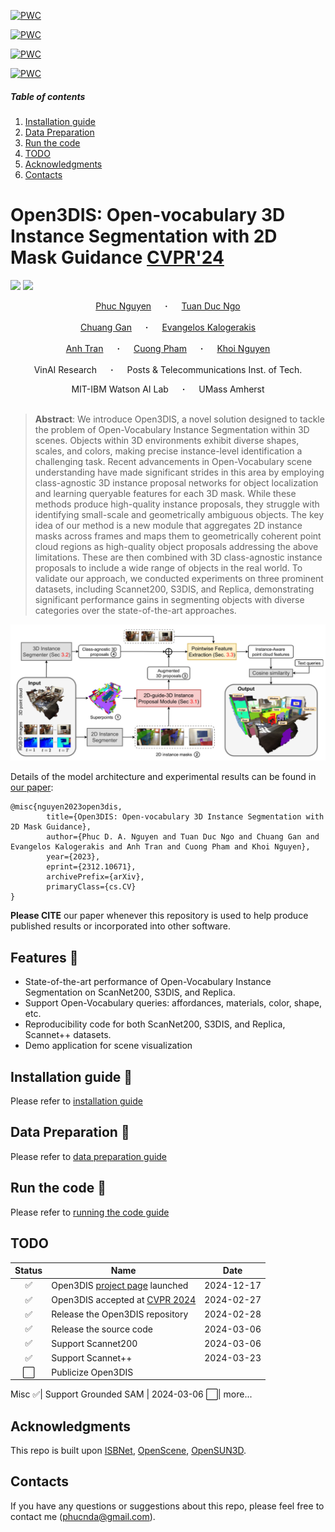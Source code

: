 	
[![PWC](https://img.shields.io/endpoint.svg?url=https://paperswithcode.com/badge/open3dis-open-vocabulary-3d-instance/3d-open-vocabulary-instance-segmentation-on-1)](https://paperswithcode.com/sota/3d-open-vocabulary-instance-segmentation-on-1?p=open3dis-open-vocabulary-3d-instance)
	
[![PWC](https://img.shields.io/endpoint.svg?url=https://paperswithcode.com/badge/open3dis-open-vocabulary-3d-instance/3d-open-vocabulary-instance-segmentation-on-2)](https://paperswithcode.com/sota/3d-open-vocabulary-instance-segmentation-on-2?p=open3dis-open-vocabulary-3d-instance)
	
[![PWC](https://img.shields.io/endpoint.svg?url=https://paperswithcode.com/badge/open3dis-open-vocabulary-3d-instance/3d-open-vocabulary-instance-segmentation-on)](https://paperswithcode.com/sota/3d-open-vocabulary-instance-segmentation-on?p=open3dis-open-vocabulary-3d-instance)
	
[![PWC](https://img.shields.io/endpoint.svg?url=https://paperswithcode.com/badge/open3dis-open-vocabulary-3d-instance/3d-instance-segmentation-on-scannet200)](https://paperswithcode.com/sota/3d-instance-segmentation-on-scannet200?p=open3dis-open-vocabulary-3d-instance)

##### Table of contents
1. [Installation guide](#Installation_guide)
2. [Data Preparation](#Data_Preparation) 
3. [Run the code](#Run_the_code)
4. [TODO](#TODO)
5. [Acknowledgments](#Acknowledgments)
6. [Contacts](#Contacts)

# Open3DIS: Open-vocabulary 3D Instance Segmentation with 2D Mask Guidance [CVPR'24](https://cvpr.thecvf.com/)
<a href="https://open3dis.github.io/"><img src="https://img.shields.io/badge/Website-open3dis.github.io-blue?style=for-the-badge"></a>
<a href="https://arxiv.org/abs/2312.10671"><img src="https://img.shields.io/badge/arxiv-2312.10671-red?style=for-the-badge"></a>

<div align="center">
<a href="https://github.com/PhucNDA" target="_blank">Phuc&nbsp;Nguyen</a> &emsp; <b>&middot;</b> &emsp;
<a href="https://ngoductuanlhp.github.io/" target="_blank">Tuan&nbsp;Duc&nbsp;Ngo</a>
<br><br>
<a href="https://people.csail.mit.edu/ganchuang/" target="_blank">Chuang&nbsp;Gan</a> &emsp; <b>&middot;</b> &emsp;
<a href="https://people.cs.umass.edu/~kalo/" target="_blank">Evangelos&nbsp;Kalogerakis</a>
<br><br>
<a href="https://scholar.google.com/citations?user=FYZ5ODQAAAAJ&hl=en" target="_blank">Anh&nbsp;Tran</a> &emsp; <b>&middot;</b> &emsp;
<a href="https://sites.google.com/view/cuongpham/home" target="_blank">Cuong&nbsp;Pham</a> &emsp; <b>&middot;</b> &emsp;
<a href="https://www.khoinguyen.org/" target="_blank">Khoi&nbsp;Nguyen</a> 
<br><br>
VinAI Research &emsp; <b>&middot;</b> &emsp; Posts & Telecommunications Inst. of Tech.

MIT-IBM Watson AI Lab &emsp; <b>&middot;</b> &emsp; UMass Amherst
<br><br>
</div>


> **Abstract**: 
We introduce Open3DIS, a novel solution designed to tackle the problem of Open-Vocabulary Instance Segmentation within 3D scenes. Objects within 3D environments exhibit diverse shapes, scales, and colors, making precise instance-level identification a challenging task. Recent advancements in Open-Vocabulary scene understanding have made significant strides in this area by employing class-agnostic 3D instance proposal networks for object localization and learning queryable features for each 3D mask. While these methods produce high-quality instance proposals, they struggle with identifying small-scale and geometrically ambiguous objects. The key idea of our method is a new module that aggregates 2D instance masks across frames and maps them to geometrically coherent point cloud regions as high-quality object proposals addressing the above limitations. These are then combined with 3D class-agnostic instance proposals to include a wide range of objects in the real world. 
To validate our approach, we conducted experiments on three prominent datasets, including Scannet200, S3DIS, and Replica, demonstrating significant performance gains in segmenting objects with diverse categories over the state-of-the-art approaches. 

![overview](docs/model_open3dis.png)

Details of the model architecture and experimental results can be found in [our paper](https://arxiv.org/abs/2312.10671):
```bibtext
@misc{nguyen2023open3dis,
        title={Open3DIS: Open-vocabulary 3D Instance Segmentation with 2D Mask Guidance}, 
        author={Phuc D. A. Nguyen and Tuan Duc Ngo and Chuang Gan and Evangelos Kalogerakis and Anh Tran and Cuong Pham and Khoi Nguyen},
        year={2023},
        eprint={2312.10671},
        archivePrefix={arXiv},
        primaryClass={cs.CV}
}
```
**Please CITE** our paper whenever this repository is used to help produce published results or incorporated into other software.

## Features :mega:
* State-of-the-art performance of Open-Vocabulary Instance Segmentation on ScanNet200, S3DIS, and Replica.
* Support Open-Vocabulary queries: affordances, materials, color, shape, etc.
* Reproducibility code for both ScanNet200, S3DIS, and Replica, Scannet++ datasets.
* Demo application for scene visualization


## Installation guide :hammer:

Please refer to [installation guide](docs/INSTALL.md)

## Data Preparation :open_file_folder:

Please refer to [data preparation guide](docs/DATA.md)


## Run the code :running:

Please refer to [running the code guide](docs/RUN.md)

## TODO
Status | Name | Date
:---:| --- | ---
✅| Open3DIS [project page](https://open3dis.github.io/) launched | 2024-12-17
✅| Open3DIS accepted at [CVPR 2024](https://cvpr.thecvf.com/) | 2024-02-27
✅| Release the Open3DIS repository | 2024-02-28
✅| Release the source code | 2024-03-06
✅| Support Scannet200 | 2024-03-06
✅| Support Scannet++  | 2024-03-23
⬜️| Publicize Open3DIS  | 
Misc
✅| Support Grounded SAM | 2024-03-06
⬜️| more... 

<!-- 
⬜️| Provide pre-extract class-agnostic 3D proposals (3D backbone)
⬜️| Provide pre-extract class-agnostic 3D proposals (2D-3D)
⬜️| Support SAM
⬜️| Support Detic
⬜️| Support SEEM
-->
<!-- 

-->

## Acknowledgments

This repo is built upon [ISBNet](https://github.com/VinAIResearch/ISBNet), [OpenScene](https://github.com/pengsongyou/openscene), [OpenSUN3D](https://github.com/OpenSun3D/OpenSun3D.github.io).

## Contacts

If you have any questions or suggestions about this repo, please feel free to contact me (phucnda@gmail.com).
